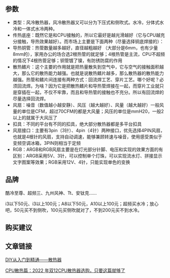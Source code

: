 ## 参数

- 类型：风冷散热器，风冷散热器又可以分为下压式和侧吹式。水冷，分体式水冷和一体式水冷两种。
- 传热底座：既然它是和CPU接触的，所以它最好是越光滑越好（它与CPU越充分接触，导热效果越好）。而市场上主要是下面两种（尽量选择铜底焊接的）：
- 导热铜管：热管数量越多越好，直径越粗越好 （大部分是6mm，也有少量8mm的），家用办公的场合选2根热管的就足够；4根热管是主流，CPU不超频的情况下4根热管足够；铜管镀了镍，有防锈防腐的作用
- 散热鳍片：这个主要的作用就是把热量散失到空气中，它与空气的接触面积越大，那么它的散热能力越强。也就是说散热鳍片越多，那么散热器的散热能力越强。热管和鳍片间连接有两种方式：回流焊工艺、穿片工艺。哪个好呢？必须回流焊。为啥？因为它是把散热鳍片和导热管焊接在一起，而穿片工业就只是穿插在一起，不仅不牢靠，而且和导热管的接触也不充分。所以有回流焊的尽量选择回流焊。
- 风扇：噪音（数值越小越安静）、风压（越大越好）、风量（越大越好）一般风量的单位是CFM，超过70CFM的都是大风量；风压的单位是mmH20，一般2以上的就属于大风压了
- 扣具：不同的平台有不同的扣具，绝大部分散热器都是多平台扣具
- 风扇接口：主要有3pin（3针）、4pin（4针）两种接口，优先选择4PIN风扇，也就是4根针的风扇，支持自动调速，能够兼顾转速与噪音，使用感受类似于变频空调冰箱，3PIN则相当于定频
- RGB：ARGB和RGB风扇主要是在灯光部分针脚、电压和实现的效果方面的有区别：ARGB采用5V、3针，可以控制单个灯珠，可以实现流水灯、拼接显示文字图案等效果；RGB采用12V、4针，只能实现单色的变换

## 品牌

酷冷至尊、超频三、九州风神、Tt、安钛克......

i3以下50元、i3以上100元；A8以下50元，A10以上100元；超频买水冷；放心吧，50元买不到侧吹，100元买侧吹就对了，不到200元买不到水冷。

## 购买建议

## 文章链接

[DIY从入门到精通——散热器](https://zhuanlan.zhihu.com/p/21330875)

[CPU散热篇：2022 年双12CPU散热器选购，只要这篇就够了](https://zhuanlan.zhihu.com/p/340924451) 